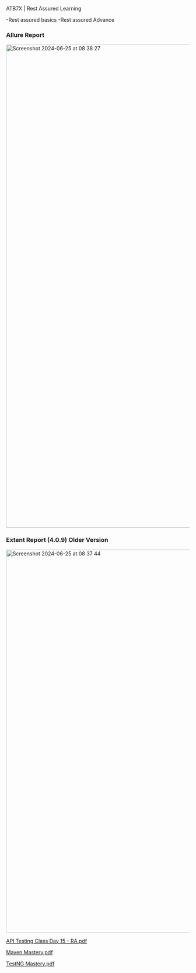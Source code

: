 ATB7X | Rest Assured Learning

-Rest assured basics
-Rest assured Advance

### Allure Report

<img width="1320" alt="Screenshot 2024-06-25 at 08 38 27" src="https://github.com/PramodDutta/ATB6xRestAssuredLearnin/assets/1409610/ecd6aabd-d937-4d0d-b98e-2541d21e5686">




### Extent Report (4.0.9) Older Version

<img width="1046" alt="Screenshot 2024-06-25 at 08 37 44" src="https://github.com/PramodDutta/ATB6xRestAssuredLearnin/assets/1409610/2f2dbc4f-8bdb-4b35-afdd-c405b7d80d10">




[API Testing Class Day 15 - RA.pdf](https://github.com/user-attachments/files/15879751/API.Testing.Class.Day.15.-.RA.pdf)



[Maven Mastery.pdf](https://github.com/user-attachments/files/15879753/Maven.Mastery.pdf)


[TestNG Mastery.pdf](https://github.com/user-attachments/files/15907774/TestNG.Mastery.pdf)